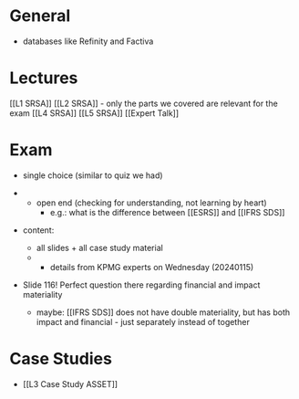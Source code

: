 # General
- databases like Refinity and Factiva
# Lectures
[[L1 SRSA]]
[[L2 SRSA]] - only the parts we covered are relevant for the exam
[[L4 SRSA]]
[[L5 SRSA]]
[[Expert Talk]]

# Exam
- single choice (similar to quiz we had)
- + open end (checking for understanding, not learning by heart)
	- e.g.: what is the difference between [[ESRS]] and [[IFRS SDS]] 
- content: 
	- all slides + all case study material
	- + details from KPMG experts on Wednesday (20240115)

- Slide 116! Perfect question there regarding financial and impact materiality
	- maybe: [[IFRS SDS]] does not have double materiality, but has both impact and financial - just separately instead of together


# Case Studies
- [[L3 Case Study ASSET]]

